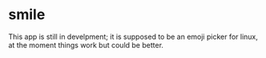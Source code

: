 # smile

This app is still in develpment; it is supposed to be an emoji picker for linux, at the moment things work but could be better.
